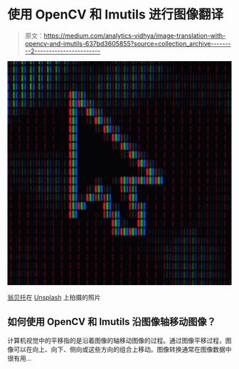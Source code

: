 # 使用 OpenCV 和 Imutils 进行图像翻译

> 原文：<https://medium.com/analytics-vidhya/image-translation-with-opencv-and-imutils-637bd3605855?source=collection_archive---------2----------------------->

![](img/98824fbb430d861f43510bddd4b32789.png)

[翁贝托](https://unsplash.com/@umby?utm_source=unsplash&utm_medium=referral&utm_content=creditCopyText)在 [Unsplash](https://unsplash.com/s/photos/pixels?utm_source=unsplash&utm_medium=referral&utm_content=creditCopyText) 上拍摄的照片

## 如何使用 OpenCV 和 Imutils 沿图像轴移动图像？

计算机视觉中的平移指的是沿着图像的轴移动图像的过程。通过图像平移过程，图像可以在向上、向下、侧向或这些方向的组合上移动。图像转换通常在图像数据中很有用…